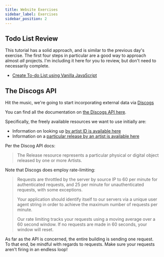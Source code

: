```yaml
---
title: Website Exercises
sidebar_label: Exercises
sidebar_position: 2
---
```


## Todo List Review

This tutorial has a solid approach, and is similar to the previous day's exercise. The first four steps in particular are a good way to approach almost _all_ projects. I'm including it here for you to review, but don't need to necessarily complete.

* [Create To-do List using Vanilla JavaScript](https://dev.to/karandeveloper/creating-todo-list-using-vanilla-javascript-2l7l)

## The Discogs API

Hit the music, we're going to start incorporating external data via [Discogs](https://www.discogs.com/)

You can find all the documentation on  [the Discogs API here](https://www.discogs.com/developers/#page:home,header:home-quickstart).

Specifically, the freely available resources we want to use initially are:

* Information on looking up [by artist ID is available here](https://www.discogs.com/developers/#page:database,header:database-artist)
* Information on a [particular release by an artist is available here](https://www.discogs.com/developers/#page:database,header:database-release)

Per the Discog API docs:
> The Release resource represents a particular physical or digital object released by one or more Artists.

<!--
@TODO - This requires auth, we'll get to that tomorrow

* Details on sending a basic search (via query parameters) [cane be found here](https://www.discogs.com/developers/#page:database,header:database-search) -->

Note that Discogs does employ rate-limiting:

> Requests are throttled by the server by source IP to 60 per minute for authenticated requests, and 25 per minute for unauthenticated requests, with some exceptions.
>
> Your application should identify itself to our servers via a unique user agent string in order to achieve the maximum number of requests per minute.
>
> Our rate limiting tracks your requests using a moving average over a 60 second window. If no requests are made in 60 seconds, your window will reset.

As far as the API is concerned, the entire building is sending one request.  To that end, be mindful with regards to requests. Make sure your requests aren't firing in an endless loop!
